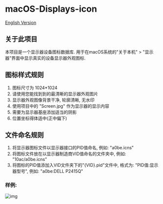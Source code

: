 # macOS-Displays-icon
[English Version](./en.md)  
## 关于此项目 
本项目是一个显示器设备图标数据库. 用于在macOS系统的"关于本机" > "显示器"界面中显示真实的设备显示器外观图标.

## 图标样式规则
1. 图标尺寸为 1024\*1024 
2. 请使用您能找到到的最清晰的显示器外观图片
3. 显示器外观图像背景干净, 轮廓清晰, 无水印
4. 使用项目中的 "Screen.jpg" 作为显示器的显示内容
5. 需要为显示器基座添加适当的阴影
6. 位置坐标得体适中(正中偏下)

## 文件命名规则
1. 将显示器图标文件以显示器接口的PID值命名, 例如: "a0be.icns"
2. 将图标文件放在以显示器制造商VID值命名的文件夹中, 例如: "10ac/a0be.icns"
3. 将图标的PID值添加入VID文件夹下的"{VID}.pid"文件中, 格式为: "PID值:显示器型号", 例如: "a0be:DELL P2415Q"

### 样例:
![img](https://raw.githubusercontent.com/lihaoyun6/macOS-Displays-icon/master/10ac/a0be.icns)
